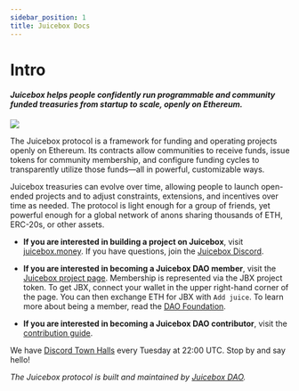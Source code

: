 ```yaml
---
sidebar_position: 1
title: Juicebox Docs
---
```


# Intro

#### *Juicebox helps people confidently run programmable and community funded treasuries from startup to scale, openly on Ethereum.*

![](/img/characters.png)

The Juicebox protocol is a framework for funding and operating projects openly on Ethereum. Its contracts allow communities to receive funds, issue tokens for community membership, and configure funding cycles to transparently utilize those funds—all in powerful, customizable ways. 

Juicebox treasuries can evolve over time, allowing people to launch open-ended projects and to adjust constraints, extensions, and incentives over time as needed. The protocol is light enough for a group of friends, yet powerful enough for a global network of anons sharing thousands of ETH, ERC-20s, or other assets.

- **If you are interested in building a project on Juicebox**, visit [juicebox.money](https://juicebox.money). If you have questions, join the [Juicebox Discord](https://discord.gg/juicebox).

- **If you are interested in becoming a Juicebox DAO member**, visit the [Juicebox project page](https://juicebox.money/#/p/juicebox). Membership is represented via the JBX project token. To get JBX, connect your wallet in the upper right-hand corner of the page. You can then exchange ETH for JBX with `Add juice`. To learn more about being a member, read the [DAO Foundation](/dao/foundation.md).

- **If you are interested in becoming a Juicebox DAO contributor**, visit the [contribution guide](/dao/contribute.md).

We have [Discord Town Halls](https://discord.gg) every Tuesday at 22:00 UTC. Stop by and say hello!

*The Juicebox protocol is built and maintained by [Juicebox DAO](/dao/).*
